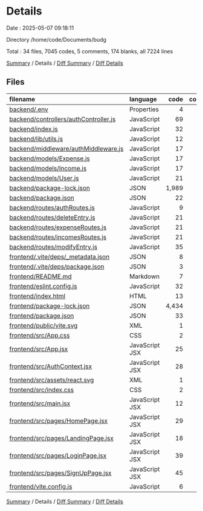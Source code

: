# Details

Date : 2025-05-07 09:18:11

Directory /home/code/Documents/budg

Total : 34 files,  7045 codes, 5 comments, 174 blanks, all 7224 lines

[Summary](results.md) / Details / [Diff Summary](diff.md) / [Diff Details](diff-details.md)

## Files
| filename | language | code | comment | blank | total |
| :--- | :--- | ---: | ---: | ---: | ---: |
| [backend/.env](/backend/.env) | Properties | 4 | 0 | 40 | 44 |
| [backend/controllers/authController.js](/backend/controllers/authController.js) | JavaScript | 69 | 0 | 13 | 82 |
| [backend/index.js](/backend/index.js) | JavaScript | 32 | 2 | 12 | 46 |
| [backend/lib/utils.js](/backend/lib/utils.js) | JavaScript | 12 | 0 | 3 | 15 |
| [backend/middleware/authMiddleware.js](/backend/middleware/authMiddleware.js) | JavaScript | 17 | 0 | 5 | 22 |
| [backend/models/Expense.js](/backend/models/Expense.js) | JavaScript | 17 | 0 | 4 | 21 |
| [backend/models/Income.js](/backend/models/Income.js) | JavaScript | 17 | 0 | 5 | 22 |
| [backend/models/User.js](/backend/models/User.js) | JavaScript | 21 | 0 | 3 | 24 |
| [backend/package-lock.json](/backend/package-lock.json) | JSON | 1,989 | 0 | 1 | 1,990 |
| [backend/package.json](/backend/package.json) | JSON | 22 | 0 | 1 | 23 |
| [backend/routes/authRoutes.js](/backend/routes/authRoutes.js) | JavaScript | 9 | 0 | 4 | 13 |
| [backend/routes/deleteEntry.js](/backend/routes/deleteEntry.js) | JavaScript | 21 | 0 | 7 | 28 |
| [backend/routes/expenseRoutes.js](/backend/routes/expenseRoutes.js) | JavaScript | 21 | 0 | 5 | 26 |
| [backend/routes/incomesRoutes.js](/backend/routes/incomesRoutes.js) | JavaScript | 21 | 2 | 5 | 28 |
| [backend/routes/modifyEntry.js](/backend/routes/modifyEntry.js) | JavaScript | 35 | 0 | 8 | 43 |
| [frontend/.vite/deps/\_metadata.json](/frontend/.vite/deps/_metadata.json) | JSON | 8 | 0 | 0 | 8 |
| [frontend/.vite/deps/package.json](/frontend/.vite/deps/package.json) | JSON | 3 | 0 | 1 | 4 |
| [frontend/README.md](/frontend/README.md) | Markdown | 7 | 0 | 6 | 13 |
| [frontend/eslint.config.js](/frontend/eslint.config.js) | JavaScript | 32 | 0 | 2 | 34 |
| [frontend/index.html](/frontend/index.html) | HTML | 13 | 0 | 1 | 14 |
| [frontend/package-lock.json](/frontend/package-lock.json) | JSON | 4,434 | 0 | 1 | 4,435 |
| [frontend/package.json](/frontend/package.json) | JSON | 33 | 0 | 1 | 34 |
| [frontend/public/vite.svg](/frontend/public/vite.svg) | XML | 1 | 0 | 0 | 1 |
| [frontend/src/App.css](/frontend/src/App.css) | CSS | 2 | 0 | 0 | 2 |
| [frontend/src/App.jsx](/frontend/src/App.jsx) | JavaScript JSX | 25 | 0 | 8 | 33 |
| [frontend/src/AuthContext.jsx](/frontend/src/AuthContext.jsx) | JavaScript JSX | 28 | 0 | 7 | 35 |
| [frontend/src/assets/react.svg](/frontend/src/assets/react.svg) | XML | 1 | 0 | 0 | 1 |
| [frontend/src/index.css](/frontend/src/index.css) | CSS | 2 | 0 | 0 | 2 |
| [frontend/src/main.jsx](/frontend/src/main.jsx) | JavaScript JSX | 12 | 0 | 2 | 14 |
| [frontend/src/pages/HomePage.jsx](/frontend/src/pages/HomePage.jsx) | JavaScript JSX | 29 | 0 | 5 | 34 |
| [frontend/src/pages/LandingPage.jsx](/frontend/src/pages/LandingPage.jsx) | JavaScript JSX | 18 | 0 | 2 | 20 |
| [frontend/src/pages/LoginPage.jsx](/frontend/src/pages/LoginPage.jsx) | JavaScript JSX | 39 | 0 | 9 | 48 |
| [frontend/src/pages/SignUpPage.jsx](/frontend/src/pages/SignUpPage.jsx) | JavaScript JSX | 45 | 0 | 11 | 56 |
| [frontend/vite.config.js](/frontend/vite.config.js) | JavaScript | 6 | 1 | 2 | 9 |

[Summary](results.md) / Details / [Diff Summary](diff.md) / [Diff Details](diff-details.md)